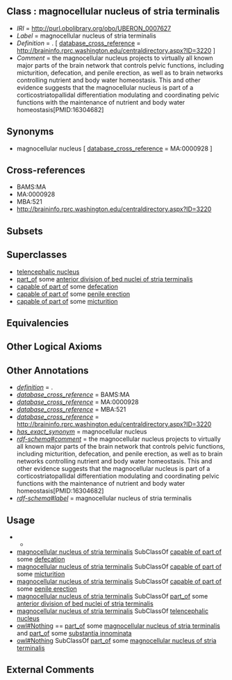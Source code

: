
## Class : magnocellular nucleus of stria terminalis

 * *IRI* = http://purl.obolibrary.org/obo/UBERON_0007627
 * *Label* = magnocellular nucleus of stria terminalis
 * *Definition* = . [ [database_cross_reference](../../ef/oboInOwl#hasDbXref.md) = http://braininfo.rprc.washington.edu/centraldirectory.aspx?ID=3220 ]
 * *Comment* = the magnocellular nucleus projects to virtually all known major parts of the brain network that controls pelvic functions, including micturition, defecation, and penile erection, as well as to brain networks controlling nutrient and body water homeostasis. This and other evidence suggests that the magnocellular nucleus is part of a corticostriatopallidal differentiation modulating and coordinating pelvic functions with the maintenance of nutrient and body water homeostasis[PMID:16304682]

## Synonyms

 * magnocellular nucleus [ [database_cross_reference](../../ef/oboInOwl#hasDbXref.md) = MA:0000928 ]

## Cross-references

 * BAMS:MA
 * MA:0000928
 * MBA:521
 * http://braininfo.rprc.washington.edu/centraldirectory.aspx?ID=3220

## Subsets


## Superclasses

 * [telencephalic nucleus](../../UBERON/63/UBERON_0009663.md)
 * [part_of](../../BFO/50/BFO_0000050.md) some [anterior division of bed nuclei of stria terminalis](../../UBERON/73/UBERON_0011173.md)
 * [capable of part of](../../RO/16/RO_0002216.md) some [defecation](../../GO/21/GO_0030421.md)
 * [capable of part of](../../RO/16/RO_0002216.md) some [penile erection](../../GO/84/GO_0043084.md)
 * [capable of part of](../../RO/16/RO_0002216.md) some [micturition](../../GO/73/GO_0060073.md)

## Equivalencies


## Other Logical Axioms


## Other Annotations

 * *[definition](../../IAO/15/IAO_0000115.md)* = .
 * *[database_cross_reference](../../ef/oboInOwl#hasDbXref.md)* = BAMS:MA
 * *[database_cross_reference](../../ef/oboInOwl#hasDbXref.md)* = MA:0000928
 * *[database_cross_reference](../../ef/oboInOwl#hasDbXref.md)* = MBA:521
 * *[database_cross_reference](../../ef/oboInOwl#hasDbXref.md)* = http://braininfo.rprc.washington.edu/centraldirectory.aspx?ID=3220
 * *[has_exact_synonym](../../ym/oboInOwl#hasExactSynonym.md)* = magnocellular nucleus
 * *[rdf-schema#comment](../../nt/rdf-schema#comment.md)* = the magnocellular nucleus projects to virtually all known major parts of the brain network that controls pelvic functions, including micturition, defecation, and penile erection, as well as to brain networks controlling nutrient and body water homeostasis. This and other evidence suggests that the magnocellular nucleus is part of a corticostriatopallidal differentiation modulating and coordinating pelvic functions with the maintenance of nutrient and body water homeostasis[PMID:16304682]
 * *[rdf-schema#label](../../el/rdf-schema#label.md)* = magnocellular nucleus of stria terminalis

## Usage

 * -
 * [magnocellular nucleus of stria terminalis](../../UBERON/27/UBERON_0007627.md) SubClassOf [capable of part of](../../RO/16/RO_0002216.md) some [defecation](../../GO/21/GO_0030421.md)
 * [magnocellular nucleus of stria terminalis](../../UBERON/27/UBERON_0007627.md) SubClassOf [capable of part of](../../RO/16/RO_0002216.md) some [micturition](../../GO/73/GO_0060073.md)
 * [magnocellular nucleus of stria terminalis](../../UBERON/27/UBERON_0007627.md) SubClassOf [capable of part of](../../RO/16/RO_0002216.md) some [penile erection](../../GO/84/GO_0043084.md)
 * [magnocellular nucleus of stria terminalis](../../UBERON/27/UBERON_0007627.md) SubClassOf [part_of](../../BFO/50/BFO_0000050.md) some [anterior division of bed nuclei of stria terminalis](../../UBERON/73/UBERON_0011173.md)
 * [magnocellular nucleus of stria terminalis](../../UBERON/27/UBERON_0007627.md) SubClassOf [telencephalic nucleus](../../UBERON/63/UBERON_0009663.md)
 * [owl#Nothing](../../ng/owl#Nothing.md) == [part_of](../../BFO/50/BFO_0000050.md) some [magnocellular nucleus of stria terminalis](../../UBERON/27/UBERON_0007627.md) and [part_of](../../BFO/50/BFO_0000050.md) some [substantia innominata](../../UBERON/17/UBERON_0003017.md)
 * [owl#Nothing](../../ng/owl#Nothing.md) SubClassOf [part_of](../../BFO/50/BFO_0000050.md) some [magnocellular nucleus of stria terminalis](../../UBERON/27/UBERON_0007627.md)

## External Comments

